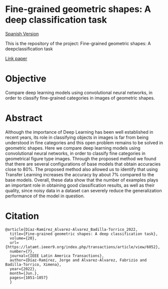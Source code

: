 # Fine-grained geometric shapes: A deep classification task

[Spanish Version](https://github.com/jdiazram/DEEP_GEOM)

This is the repository of the project: Fine-grained geometric shapes: A deepclassification task

[Link paper](https://latamt.ieeer9.org/index.php/transactions/article/view/6052/)

# Objective 
Compare deep learning models using convolutional neural networks, in order to classify fine-grained categories in images of geometric shapes.

# Abstract
Although the importance of Deep Learning has been well established in recent years, its role in classifying objects in images is far from being understood in fine categories and this open problem remains to be solved in geometric shapes. Here we compare deep learning models using convolutional neural networks, in order to classify fine categories in geometrical figure type images. Through the proposed method we found that there are several configurations of base models that obtain accuracies close to 80%. The proposed method also allowed us to identify that using Transfer Learning increases the accuracy by about 7% compared to the base models. Overall, these data show that the number of examples plays an important role in obtaining good classification results, as well as their quality, since noisy data in a dataset can severely reduce the generalization performance of the model in question.

# Citation
```
@article{Díaz-Ramírez_Alvarez-Alvarez_Badilla-Torrico_2022, 
  title={Fine-grained geometric shapes: A deep classification task}, 
  volume={20}, 
  url={https://latamt.ieeer9.org/index.php/transactions/article/view/6052}, 
  number={7}, 
  journal={IEEE Latin America Transactions}, 
  author={Díaz-Ramírez, Jorge and Alvarez-Alvarez, Fabrizio and Badilla-Torrico, Ximena}, 
  year={2022}, 
  month={Jun.}, 
  pages={1051–1057} 
  }
```